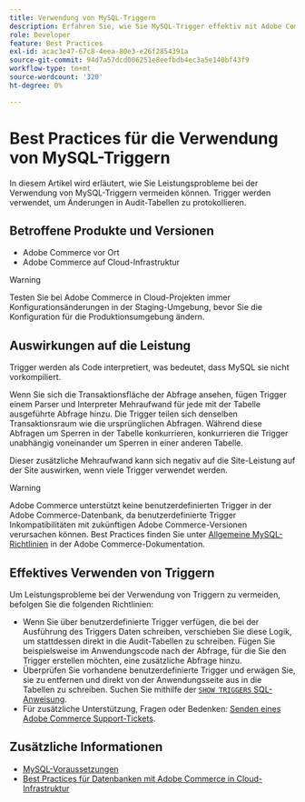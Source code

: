```yaml
---
title: Verwendung von MySQL-Triggern
description: Erfahren Sie, wie Sie MySQL-Trigger effektiv mit Adobe Commerce verwenden können.
role: Developer
feature: Best Practices
exl-id: acac3e47-67c8-4eea-80e3-e26f2854391a
source-git-commit: 94d7a57dcd006251e8eefbdb4ec3a5e140bf43f9
workflow-type: tm+mt
source-wordcount: '320'
ht-degree: 0%

---
```


# Best Practices für die Verwendung von MySQL-Triggern

In diesem Artikel wird erläutert, wie Sie Leistungsprobleme bei der Verwendung von MySQL-Triggern vermeiden können. Trigger werden verwendet, um Änderungen in Audit-Tabellen zu protokollieren.

## Betroffene Produkte und Versionen

- Adobe Commerce vor Ort
- Adobe Commerce auf Cloud-Infrastruktur

>[!WARNING]
>
>Testen Sie bei Adobe Commerce in Cloud-Projekten immer Konfigurationsänderungen in der Staging-Umgebung, bevor Sie die Konfiguration für die Produktionsumgebung ändern.

## Auswirkungen auf die Leistung

Trigger werden als Code interpretiert, was bedeutet, dass MySQL sie nicht vorkompiliert.

Wenn Sie sich die Transaktionsfläche der Abfrage ansehen, fügen Trigger einem Parser und Interpreter Mehraufwand für jede mit der Tabelle ausgeführte Abfrage hinzu. Die Trigger teilen sich denselben Transaktionsraum wie die ursprünglichen Abfragen. Während diese Abfragen um Sperren in der Tabelle konkurrieren, konkurrieren die Trigger unabhängig voneinander um Sperren in einer anderen Tabelle.

Dieser zusätzliche Mehraufwand kann sich negativ auf die Site-Leistung auf der Site auswirken, wenn viele Trigger verwendet werden.

>[!WARNING]
>
>Adobe Commerce unterstützt keine benutzerdefinierten Trigger in der Adobe Commerce-Datenbank, da benutzerdefinierte Trigger Inkompatibilitäten mit zukünftigen Adobe Commerce-Versionen verursachen können. Best Practices finden Sie unter [Allgemeine MySQL-Richtlinien](../../../installation/prerequisites/database/mysql.md) in der Adobe Commerce-Dokumentation.

## Effektives Verwenden von Triggern

Um Leistungsprobleme bei der Verwendung von Triggern zu vermeiden, befolgen Sie die folgenden Richtlinien:

- Wenn Sie über benutzerdefinierte Trigger verfügen, die bei der Ausführung des Triggers Daten schreiben, verschieben Sie diese Logik, um stattdessen direkt in die Audit-Tabellen zu schreiben. Fügen Sie beispielsweise im Anwendungscode nach der Abfrage, für die Sie den Trigger erstellen möchten, eine zusätzliche Abfrage hinzu.
- Überprüfen Sie vorhandene benutzerdefinierte Trigger und erwägen Sie, sie zu entfernen und direkt von der Anwendungsseite aus in die Tabellen zu schreiben. Suchen Sie mithilfe der [`SHOW TRIGGERS` SQL-Anweisung](https://dev.mysql.com/doc/refman/8.0/en/show-triggers.html).
- Für zusätzliche Unterstützung, Fragen oder Bedenken: [Senden eines Adobe Commerce Support-Tickets](https://experienceleague.adobe.com/docs/commerce-knowledge-base/kb/help-center-guide/magento-help-center-user-guide.html?#submit-ticket).

## Zusätzliche Informationen

- [MySQL-Voraussetzungen](../../../installation/prerequisites/database/mysql.md)
- [Best Practices für Datenbanken mit Adobe Commerce in Cloud-Infrastruktur](database-on-cloud.md)
